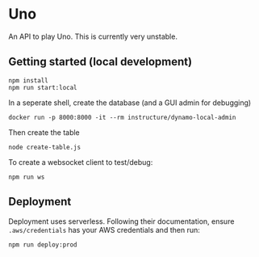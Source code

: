 # Uno

An API to play Uno. This is currently very unstable.

## Getting started (local development)

    npm install
    npm run start:local

In a seperate shell, create the database (and a GUI admin for debugging)

    docker run -p 8000:8000 -it --rm instructure/dynamo-local-admin

Then create the table

    node create-table.js

To create a websocket client to test/debug:

    npm run ws

## Deployment

Deployment uses serverless. Following their documentation, ensure `.aws/credentials` has your AWS credentials and then run:

    npm run deploy:prod

